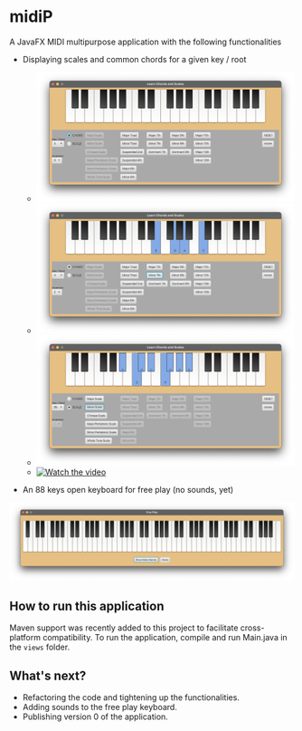 # midiP

A JavaFX MIDI multipurpose application with the following functionalities

- Displaying scales and common chords for a given key / root

  - ![scales_chords_window_pic](pics/scales_chords_window.png)
  - ![scales_chords_window_pic](pics/scales_chords_window_2.png)
  - ![scales_chords_window_pic](pics/scales_chords_window_3.png)
  - [![Watch the video](https://img.youtube.com/vi/LkyVkGrMh_0/maxresdefault.jpg)](https://youtu.be/LkyVkGrMh_0)

- An 88 keys open keyboard for free play (no sounds, yet)

![free_play_window_pic](pics/free_play_window.png)

## How to run this application

Maven support was recently added to this project to facilitate cross-platform compatibility.
To run the application, compile and run Main.java in the `views` folder. 

## What's next?

- Refactoring the code and tightening up the functionalities.
- Adding sounds to the free play keyboard.
- Publishing version 0 of the application.
